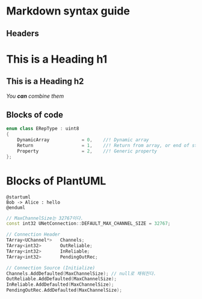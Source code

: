 # Markdown syntax guide
## Headers
# This is a Heading h1
## This is a Heading h2
_You **can** combine them_
## Blocks of code
```cpp
enum class ERepType : uint8
{
	DynamicArray			= 0,	//! Dynamic array
	Return					= 1,	//! Return from array, or end of stream
	Property				= 2,	//! Generic property
};
```
# Blocks of PlantUML
```plantuml
@startuml
Bob -> Alice : hello
@enduml
```

```cpp
// MaxChannelSize는 32767이다.
const int32 UNetConnection::DEFAULT_MAX_CHANNEL_SIZE = 32767;

// Connection Header
TArray<UChannel*>	Channels;
TArray<int32>		OutReliable;
TArray<int32>		InReliable;
TArray<int32>		PendingOutRec;

// Connection Source (Initialize)
Channels.AddDefaulted(MaxChannelSize); // null로 채워진다.
OutReliable.AddDefaulted(MaxChannelSize);
InReliable.AddDefaulted(MaxChannelSize);
PendingOutRec.AddDefaulted(MaxChannelSize);
```